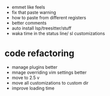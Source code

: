 - emmet like feels
- fix that paste warning
- how to paste from different registers
- better comments
- auto install lsp/treesitter/stuff
- waka time in the status line/ sl customizations

# code refactoring
- manage plugins better
- mnage overriding vim settings better
- move to 2.5 v
- move all customizations to custom dir
- improve loading time
